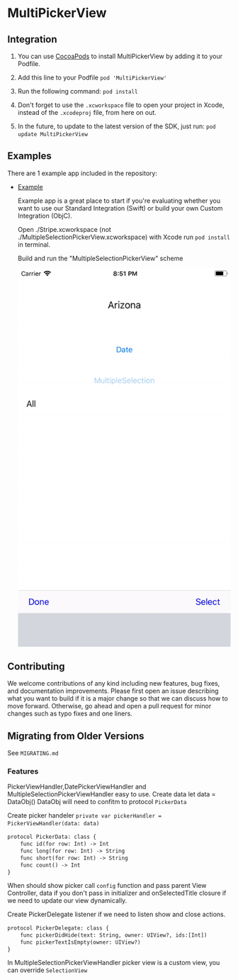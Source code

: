 # MultiPickerView


## Integration

1. You can use [CocoaPods](https://www.google.com) to install MultiPickerView by adding it to your Podfile.
2. Add this line to your Podfile
        ``` pod 'MultiPickerView' ```

3. Run the following command:
        ``` pod install ```

4. Don't forget to use the `.xcworkspace` file to open your project in Xcode, instead of the `.xcodeproj` file, from here on out.

5. In the future, to update to the latest version of the SDK, just run:
        ``` pod update MultiPickerView ```


## Examples

There are 1 example app included in the repository:
- [Example](https://github.com/Brsoyan/Multiple-Selection-Picker/tree/master/Example)

    Example app is a great place to start if you're evaluating whether you want to use our Standard Integration (Swift) or build your own Custom Integration (ObjC).

    Open ./Stripe.xcworkspace (not ./MultipleSelectionPickerView.xcworkspace) with Xcode
    run `pod install` in terminal.

    Build and run the "MultipleSelectionPickerView" scheme

    ![](https://github.com/Brsoyan/Multiple-Selection-Picker/blob/master/Info/gif0.gif)

## Contributing

We welcome contributions of any kind including new features, bug fixes, and documentation improvements. Please first open an issue describing what you want to build if it is a major change so that we can discuss how to move forward. Otherwise, go ahead and open a pull request for minor changes such as typo fixes and one liners.

## Migrating from Older Versions

See `MIGRATING.md`

### Features
PickerViewHandler,DatePickerViewHandler and MultipleSelectionPickerViewHandler easy to use.
Create data let data = DataObj() 
DataObj will need to confitm to protocol `PickerData`

Create picker handeler `private var pickerHandler = PickerViewHandler(data: data)`

```
protocol PickerData: class {
    func id(for row: Int) -> Int
    func long(for row: Int) -> String
    func short(for row: Int) -> String
    func count() -> Int
}
```

When should show picker call `config` function and pass parent View Controller, data if you don't pass in initializer and onSelectedTitle closure if we need to update our view dynamically.

Create PickerDelegate listener if we need to listen show and close actions.

```
protocol PickerDelegate: class {
    func pickerDidHide(text: String, owner: UIView?, ids:[Int])
    func pickerTextIsEmpty(owner: UIView?)
}
```

In MultipleSelectionPickerViewHandler picker view is a custom view, you can override `SelectionView`


